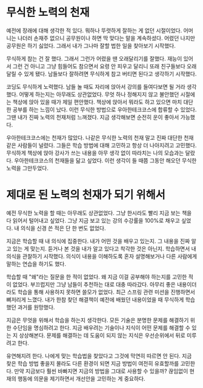 # 무식한 노력의 천재


예전에 장래에 대해 생각한 적 있다. 뭐하나 뚜렷하게 잘하는 게 없던 시절이었다. 어머니는 나더러 손재주 없으니 공무원이나 하면 딱 맞다는 말을 계속하셨다. 어렸던 나지만 공무원은 하기 싫었다. 그래서 내가 그나마 잘할 법한 일을 찾아보기 시작했다.

무식하게 참는 건 잘 했다. 그래서 그런가 어렸을 땐 오래달리기를 잘했다. 재능이 있어서 그런 건 아니고 그냥 힘들어도 참으면서 요령 안 피우고 달리니 또래 친구들보다 오래 달릴 수 있게 됐다. 남들보다 잘하려면 무식하게 참고 버티면 된다고 생각하기 시작했다.

코딩도 무식하게 노력했다. 남들 놀 때도 자리에 앉아서 강의를 들여다보면 될 거라 생각했다. 어떻게 하는지는 아무래도 상관없었다. 무엇 하나 정해지지 않고 불안했던 시절에는 책상에 앉아 있을 때가 제일 편안했다. 책상에 앉아서 뭐라도 하고 있으면 마치 대단한 공부를 하는 느낌이 났다. 이런 무식한 방법으로 우아한테크코스에 합류할 수 있었다. 그땐 내가 진짜 노력의 천재처럼 느껴졌다. 지금 생각해보면 순전히 운이 좋아서 가능했다.

우아한테크코스에는 천재가 많았다. 나같은 무식한 노력의 천재 말고 진짜 대단한 천재 같은 사람들이 널렸다. 그들은 학습 방법에 대해 고민하고 항상 더 나아지려고 고민했다. 무식하게 책상에 앉아 강사가 쓰는 내용을 아무 생각 없이 따라치는 나의 모습과는 달랐다. 우아한테크코스의 천재들을 닮고 싶었다. 이런 생각이 들 때쯤 그동안 해오던 무식한 노력을 그만두었다.


# 제대로 된 노력의 천재가 되기 위해서

예전 무식한 노력을 할 때는 아무래도 상관없었다. 그냥 한시라도 빨리 지금 보는 책을 다 읽어서 털어내고 싶었다. 그냥 지금 보고 있는 강의 수강률을 100%로 채우고 싶었다. 내 의식을 신경 쓴 적은 단 한 번도 없었다. 

지금은  학습할 때 내 의식에 집중한다. 내가 어떤 것을 배우고 있는지. 그 내용을 진짜 알고 있는 게 맞는지. 듣거나 본 것을 내가 알고 있다고 착각한 것은 아닌지. 학습하면서 내 의식을 관찰하기 시작했다. 의식이 내용을 이해하도록 혼자 설명해보거나 다른 사람에게 말하는 연습을 하기도 했다.

학습할 때 "왜"라는 질문을 한 적이 없었다. 왜 지금 이걸 공부해야 하는지를 고민한 적이 없었다. 부끄럽지만 그냥 남들이 추천하는 대로 대충 따라갔다. 아무리 좋은 내용이더라도 학습을 통해 사용하지 못하면 쓸모가 없었다. 최근 스프링 관련 미션을 진행하면서 뼈저리게 느꼈다. 내가 한참 찾던 해결책이 예전에 배웠던 내용이었을 때 무식하게 학습했던 과거를 원망했다. 

지금은 무엇을 위해서 학습을 하는지 생각한다. 모든 기술은 분명한 문제를 해결하기 위한 수단임을 명심하려고 한다. 지금 배우려는 기술이나 지식이 어떤 문제를 해결할 수 있는 지 상상해본다. 문제를 해결하는 데 도움이 되지 않는 지식은 우선순위에서 뒤로 미루려고 한다.

유연해지려 한다. 나에게 맞는 학습법을 찾았다고 그것에 막연히 따르면 안 된다. 지금 찾은 학습 방법 좋을지 몰라도 다른 환경이 되면 지금 방법이 여전히 유효할까를 고민한다. 만약 지금보다 훨씬 바빠지면 지금의 방법을 그대로 사용할 수 있을까? 끊임없이 현재의 행동에 의문을 제기하면서 개선안을 고민하는 게 중요하다.